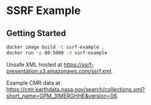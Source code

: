 # SSRF Example

## Getting Started

```bash
docker image build -t ssrf-example .
docker run -p 80:5000 -d ssrf-example
```

Unsafe XML hosted at https://ssrf-presentation.s3.amazonaws.com/ssrf.xml.

Example CMR data at https://cmr.earthdata.nasa.gov/search/collections.xml?short_name=GPM_3IMERGHHE&version=06.
